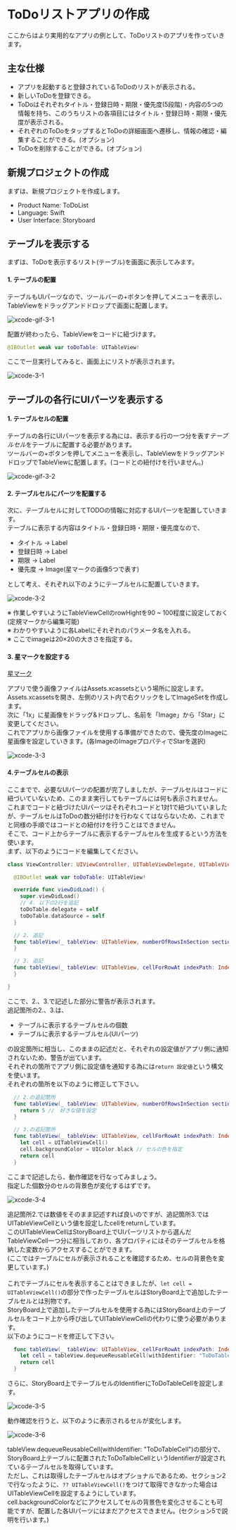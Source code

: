 # ToDoリストアプリの作成

ここからはより実用的なアプリの例として、ToDoリストのアプリを作っていきます。<br>

## 主な仕様

- アプリを起動すると登録されているToDoのリストが表示される。
- 新しいToDoを登録できる。
- ToDoはそれぞれタイトル・登録日時・期限・優先度(5段階)・内容の5つの情報を持ち、このうちリストの各項目にはタイトル・登録日時・期限・優先度が表示される。
- それぞれのToDoをタップするとToDoの詳細画面へ遷移し、情報の確認・編集することができる。(オプション)
- ToDoを削除することができる。(オプション)

## 新規プロジェクトの作成

まずは、新規プロジェクトを作成します。

- Product Name: ToDoList
- Language: Swift
- User Interface: Storyboard

## テーブルを表示する

まずは、ToDoを表示するリスト(テーブル)を画面に表示してみます。<br>

#### 1. テーブルの配置

テーブルもUIパーツなので、ツールバーの+ボタンを押してメニューを表示し、TableViewをドラッグアンドドロップで画面に配置します。<br>

![xcode-gif-3-1](./gifs/xcode-gif-3-1.gif)

配置が終わったら、TableViewをコードに紐づけます。<br>

```swift
@IBOutlet weak var toDoTable: UITableView!
```

ここで一旦実行してみると、画面上にリストが表示されます。<br>

![xcode-3-1](./images/xcode-3-1.png)

## テーブルの各行にUIパーツを表示する

#### 1. テーブルセルの配置

テーブルの各行にUIパーツを表示する為には、表示する行の一つ分を表す*テーブルセル*をテーブルに配置する必要があります。<br>
ツールバーの+ボタンを押してメニューを表示し、TableViewをドラッグアンドドロップでTableViewに配置します。(コードとの紐付けを行いません。)<br>

![xcode-gif-3-2](./gifs/xcode-gif-3-2.gif)

#### 2. テーブルセルにパーツを配置する

次に、テーブルセルに対してTODOの情報に対応するUIパーツを配置していきます。<br>
テーブルに表示する内容はタイトル・登録日時・期限・優先度なので、

- タイトル → Label
- 登録日時 → Label
- 期限 → Label
- 優先度 → Image(星マークの画像5つで表す)

として考え、それぞれ以下のようにテーブルセルに配置していきます。<br>

![xcode-3-2](./images/xcode-3-2.png)

※ 作業しやすいようにTableViewCellのrowHightを90 ~ 100程度に設定しておく(定規マークから編集可能)<br>
※ わかりやすいように各Labelにそれぞれのパラメータ名を入れる。<br>
※ ここでimageは20×20の大きさを指定する。<br>

#### 3. 星マークを設定する

[星マーク](https://github.com/stone-shun-oyama/ToDoList/tree/master/images)

アプリで使う画像ファイルはAssets.xcassetsという場所に設定します。<br>
Assets.xcassetsを開き、左側のリスト内で右クリックをしてImageSetを作成します。<br>
次に「1x」に星画像をドラッグ&ドロップし、名前を「Image」から「Star」に変更してください。<br>
これでアプリから画像ファイルを使用する準備ができたので、優先度のImageに星画像を設定していきます。(各ImageのImageプロパティでStarを選択)<br>

![xcode-3-3](./images/xcode-3-3.png)

#### 4.テーブルセルの表示

ここまでで、必要なUIパーツの配置が完了しましたが、テーブルセルはコードに紐づいていないため、このまま実行してもテーブルには何も表示されません。<br>
これまでコードと紐づけたUIパーツはそれぞれコードと1対1で紐づいていましたが、テーブルセルはToDoの数分紐付けを行わなくてはならないため、これまでと同様の手順ではコードとの紐付けを行うことはできません。<br>
そこで、コード上からテーブルに表示するテーブルセルを生成するという方法を使います。<br>
まず、以下のようにコードを編集してください。<br>

```swift
class ViewController: UIViewController, UITableViewDelegate, UITableViewDataSource { // 1. ", UITableViewDelegate, UITableViewDataSource"を追記

  @IBOutlet weak var toDoTable: UITableView!

  override func viewDidLoad() {
    super.viewDidLoad()
    // 4. 以下の2行を追記
    toDoTable.delegate = self
    toDoTable.dataSource = self
  }

  // 2. 追記
  func tableView(_ tableView: UITableView, numberOfRowsInSection section: Int) -> Int {
  }

  // 3. 追記
  func tableView(_ tableView: UITableView, cellForRowAt indexPath: IndexPath) -> UITableViewCell {
  }

}
```

ここで、2.、3.で記述した部分に警告が表示されます。<br>
追記箇所の2.、3.は、

- テーブルに表示するテーブルセルの個数
- テーブルに表示するテーブルセル(UIパーツ)

の設定箇所に相当し、このままの記述だと、それぞれの設定値がアプリ側に通知されないため、警告が出ています。<br>
それぞれの箇所でアプリ側に設定値を通知する為には`return 設定値`という構文を使います。<br>
それぞれの箇所を以下のように修正して下さい。<br>

```swift
  // 2.の追記箇所
  func tableView(_ tableView: UITableView, numberOfRowsInSection section: Int) -> Int {
    return 5 //　好きな値を設定
  }
```

```swift
  // 3.の追記箇所
  func tableView(_ tableView: UITableView, cellForRowAt indexPath: IndexPath) -> UITableViewCell {
    let cell = UITableViewCell()
    cell.backgroundColor = UIColor.black // セルの色を指定
    return cell
  }
```

ここまで記述したら、動作確認を行なってみましょう。<br>
指定した個数分のセルの背景色が変化するはずです。<br>

![xcode-3-4](./images/xcode-3-4.png)

追記箇所2.では数値をそのまま記述すれば良いのですが、追記箇所3.ではUITableViewCellという値を設定したcellをreturnしています。<br>
このUITableViewCellはStoryBoard上でUIパーツリストから選んだTableViewCell一つ分に相当しており、各プロパティにはそのテーブルセルを格納した変数からアクセスすることができます。<br>
(ここではテーブルにセルが表示されることを確認するため、セルの背景色を変更しています。)<br>
<br>
これでテーブルにセルを表示することはできましたが、`let cell = UITableViewCell()`の部分で作ったテーブルセルはStoryBoard上で追加したテーブルセルとは別物です。<br>
StoryBoard上で追加したテーブルセルを使用する為にはStoryBoard上のテーブルセルをコード上から呼び出してUITableViewCellの代わりに使う必要があります。<br>
以下のようにコードを修正して下さい。<br>

```swift 
  func tableView(_ tableView: UITableView, cellForRowAt indexPath: IndexPath) -> UITableViewCell {
    let cell = tableView.dequeueReusableCell(withIdentifier: "ToDoTableCell") ?? UITableViewCell()
    return cell
  }
```

さらに、StoryBoard上でテーブルセルのIdentifierにToDoTableCellを設定します。<br>

![xcode-3-5](./images/xcode-3-5.png)

動作確認を行うと、以下のように表示されるセルが変化します。

![xcode-3-6](./images/xcode-3-6.png)

tableView.dequeueReusableCell(withIdentifier: "ToDoTableCell")の部分で、StoryBoard上テーブルに配置されたToDoTalbleCellというIdentifierが設定されているテーブルセルを取得しています。<br>
ただし、これは取得したテーブルセルはオプショナルであるため、セクション2で行なったように、`?? UITableViewCell()`をつけて取得できなかった場合はUITableViewCellを設定するようにしています。<br>
cell.backgroundColorなどにアクセスしてセルの背景色を変化させることも可能ですが、配置した各UIパーツにはまだアクセスできません。(セクション5で説明を行います。)<br>